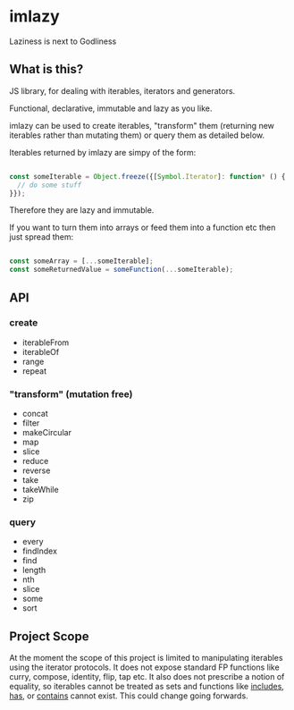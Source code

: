 # imlazy

Laziness is next to Godliness

## What is this?

JS library, for dealing with iterables, iterators and generators.

Functional, declarative, immutable and lazy as you like.

imlazy can be used to create iterables, "transform" them (returning new iterables rather than mutating them) or query them as detailed below.

Iterables returned by imlazy are simpy of the form:

```javascript

const someIterable = Object.freeze({[Symbol.Iterator]: function* () {
  // do some stuff
}});

```

Therefore they are lazy and immutable.

If you want to turn them into arrays or feed them into a function etc then just spread them:

```javascript

const someArray = [...someIterable];
const someReturnedValue = someFunction(...someIterable);

```

## API

### create

- iterableFrom
- iterableOf
- range
- repeat

### "transform" (mutation free)

- concat
- filter
- makeCircular
- map
- slice
- reduce
- reverse
- take
- takeWhile
- zip

### query

- every
- findIndex
- find
- length
- nth
- slice
- some
- sort

## Project Scope

At the moment the scope of this project is limited to manipulating iterables using the iterator protocols. It does not expose standard FP functions like curry, compose, identity, flip, tap etc. It also does not prescribe a notion of equality, so iterables cannot be treated as sets and functions like [includes](https://tc39.github.io/Array.prototype.includes/), [has](https://developer.mozilla.org/en-US/docs/Web/JavaScript/Reference/Global_Objects/Set/has), or [contains](http://ramdajs.com/docs/#contains) cannot exist. This could change going forwards.
